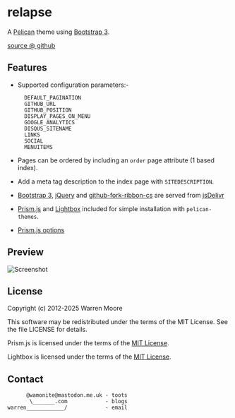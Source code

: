 # relapse

A [Pelican](http://pelican.notmyidea.org) theme using [Bootstrap 3](http://twitter.github.com/bootstrap).

[source @ github](https://github.com/wamonite/relapse)

## Features

* Supported configuration parameters:-

        DEFAULT_PAGINATION
        GITHUB_URL
        GITHUB_POSITION
        DISPLAY_PAGES_ON_MENU
        GOOGLE_ANALYTICS
        DISQUS_SITENAME
        LINKS
        SOCIAL
        MENUITEMS

* Pages can be ordered by including an ``order`` page attribute (1 based index).
* Add a meta tag description to the index page with ``SITEDESCRIPTION``.
* [Bootstrap 3](https://getbootstrap.com/), [jQuery](https://jquery.com/) and [github-fork-ribbon-cs](https://simonwhitaker.github.io/github-fork-ribbon-css/) are served from [jsDelivr](https://www.jsdelivr.com)
* [Prism.js](http://prismjs.com/) and [Lightbox](http://lokeshdhakar.com/projects/lightbox2/) included for simple installation with ``pelican-themes``.
* [Prism.js options](http://prismjs.com/download.html?themes=prism&languages=markup+css+clike+javascript+bash+c+cpp+ruby+docker+git+http+json+lua+makefile+markdown+nginx+processing+python+rest+sql+vim+yaml&plugins=line-numbers+file-highlight+toolbar+show-language)

## Preview

![Screenshot](https://raw.github.com/wamonite/relapse/master/preview.png)

## License

Copyright (c) 2012-2025 Warren Moore

This software may be redistributed under the terms of the MIT License.
See the file LICENSE for details.

Prism.js is licensed under the terms of the [MIT License](https://github.com/PrismJS/prism/blob/master/LICENSE).

Lightbox is licensed under the terms of the [MIT License](https://github.com/lokesh/lightbox2/blob/master/LICENSE).

## Contact

          @wamonite@mastodon.me.uk - toots
           \_______.com            - blogs
    warren____________/            - email
